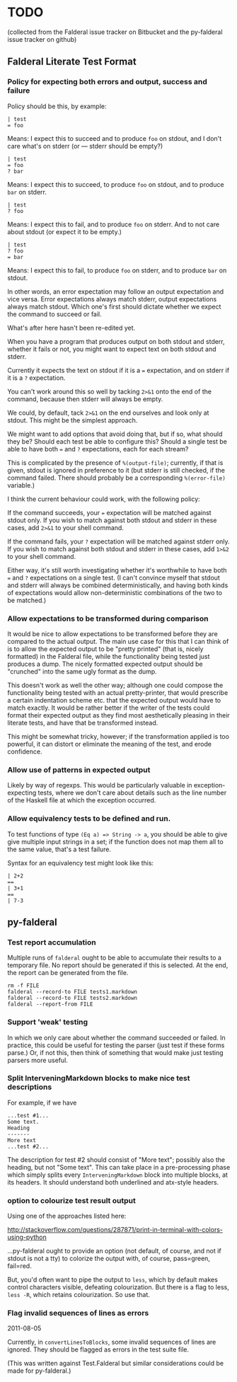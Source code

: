 TODO
====

(collected from the Falderal issue tracker on Bitbucket and the
py-falderal issue tracker on github)

Falderal Literate Test Format
-----------------------------

### Policy for expecting both errors and output, success and failure

Policy should be this, by example:

    | test
    = foo

Means: I expect this to succeed and to produce `foo` on stdout, and
I don't care what's on stderr (or — stderr should be empty?)
    
    | test
    = foo
    ? bar

Means: I expect this to succeed, to produce `foo` on stdout, and to
produce `bar` on stderr.

    | test
    ? foo

Means: I expect this to fail, and to produce `foo` on stderr.
And to not care about stdout (or expect it to be empty.)

    | test
    ? foo
    = bar

Means: I expect this to fail, to produce `foo` on stderr, and to
produce `bar` on stdout.

In other words, an error expectation may follow an output expectation
and vice versa.  Error expectations always match stderr, output expectations
always match stdout.  Which one's first should dictate whether we expect
the command to succeed or fail.

What's after here hasn't been re-edited yet.

When you have a program that produces output on both stdout and stderr,
whether it fails or not, you might want to expect text on both stdout and
stderr.

Currently it expects the text on stdout if it is a `=` expectation, and on
stderr if it is a `?` expectation.

You can't work around this so well by tacking `2>&1` onto the end of the
command, because then stderr will always be empty.

We could, by default, tack `2>&1` on the end ourselves and look only at
stdout.  This might be the simplest approach.

We might want to add options that avoid doing that, but if so, what should
they be?  Should each test be able to configure this?  Should a single test
be able to have both `=` and `?` expectations, each for each stream?

This is complicated by the presence of `%(output-file)`; currently, if that
is given, stdout is ignored in preference to it (but stderr is still
checked, if the command failed.  There should probably be a corresponding
`%(error-file)` variable.)

I think the current behaviour could work, with the following policy:

If the command succeeds, your `=` expectation will be matched against
stdout only.  If you wish to match against both stdout and stderr in these
cases, add `2>&1` to your shell command.

If the command fails, your `?` expectation will be matched against stderr
only.  If you wish to match against both stdout and stderr in these cases,
add `1>&2` to your shell command.

Either way, it's still worth investigating whether it's worthwhile to have
both `=` and `?` expectations on a single test.  (I can't convince myself
that stdout and stderr will always be combined deterministically, and
having both kinds of expectations would allow non-deterministic combinations
of the two to be matched.)

### Allow expectations to be transformed during comparison

It would be nice to allow expectations to be transformed before they are
compared to the actual output. The main use case for this that I can think of
is to allow the expected output to be "pretty printed" (that is, nicely
formatted) in the Falderal file, while the functionality being tested just
produces a dump. The nicely formatted expected output should be "crunched"
into the same ugly format as the dump.

This doesn't work as well the other way; although one could compose the
functionality being tested with an actual pretty-printer, that would
prescribe a certain indentation scheme etc. that the expected output would
have to match exactly. It would be rather better if the writer of the tests
could format their expected output as they find most aesthetically pleasing
in their literate tests, and have that be transformed instead.

This might be somewhat tricky, however; if the transformation applied is
too powerful, it can distort or eliminate the meaning of the test, and erode
confidence.

### Allow use of patterns in expected output

Likely by way of regexps. This would be particularly valuable in
exception-expecting tests, where we don't care about details such as the
line number of the Haskell file at which the exception occurred.

### Allow equivalency tests to be defined and run.

To test functions of type `(Eq a) => String -> a`, you should be able to
give give multiple input strings in a set; if the function does not map
them all to the same value, that's a test failure.

Syntax for an equivalency test might look like this:

    | 2+2
    ==
    | 3+1
    ==
    | 7-3


py-falderal
-----------

### Test report accumulation

Multiple runs of `falderal` ought to be able to accumulate their results
to a temporary file.  No report should be generated if this is selected.
At the end, the report can be generated from the file.

    rm -f FILE
    falderal --record-to FILE tests1.markdown
    falderal --record-to FILE tests2.markdown
    falderal --report-from FILE

### Support 'weak' testing

In which we only care about whether the command succeeded or failed.
In practice, this could be useful for testing the parser (just test
if these forms parse.)  Or, if not this, then think of something that
would make just testing parsers more useful.

### Split InterveningMarkdown blocks to make nice test descriptions

For example, if we have

    ...test #1...
    Some text.
    Heading
    -------
    More text
    ...test #2...

The description for test #2 should consist of "More text"; possibly also
the heading, but not "Some text".  This can take place in a pre-processing
phase which simply splits every `InterveningMarkdown` block into multiple
blocks, at its headers.  It should understand both underlined and atx-style
headers.

### option to colourize test result output

Using one of the approaches listed here:

http://stackoverflow.com/questions/287871/print-in-terminal-with-colors-using-python

...py-falderal ought to provide an option (not default, of course, and not
if stdout is not a tty) to colorize the output with, of course, pass=green,
fail=red.

But, you'd often want to pipe the output to `less`, which by default makes
control characters visible, defeating colourization.  But there is a flag
to less, `less -R`, which retains colourization.  So use that.

### Flag invalid sequences of lines as errors

2011-08-05

Currently, in `convertLinesToBlocks`, some invalid sequences of lines are
ignored. They should be flagged as errors in the test suite file.

(This was written against Test.Falderal but similar considerations could
be made for py-falderal.)
